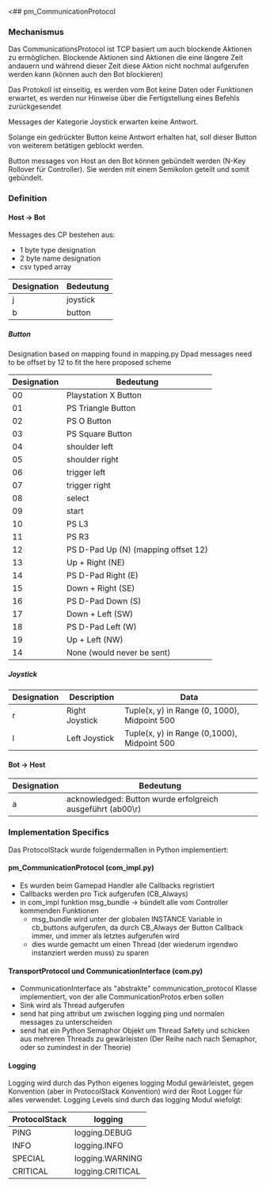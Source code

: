 <## pm_CommunicationProtocol

### Mechanismus
Das CommunicationsProtocol ist TCP basiert um auch blockende Aktionen zu ermöglichen. Blockende Aktionen sind Aktionen die eine längere Zeit andauern und während dieser Zeit diese Aktion nicht nochmal aufgerufen werden kann (können auch den Bot blockieren)

Das Protokoll ist einseitig, es werden vom Bot keine Daten oder Funktionen erwartet, es werden nur Hinweise über die Fertigstellung eines Befehls zurückgesendet

Messages der Kategorie Joystick erwarten keine Antwort.

Solange ein gedrückter Button keine Antwort erhalten hat, soll dieser Button von weiterem betätigen geblockt werden.

Button messages von Host an den Bot können gebündelt werden (N-Key Rollover für Controller). Sie werden mit einem Semikolon geteilt und somit gebündelt.

### Definition

#### Host -> Bot
Messages des CP bestehen aus:
- 1 byte type designation
- 2 byte name designation
- csv typed array

| Designation | Bedeutung |
| ----------- | --------- |
| j           | joystick  |
| b           | button    |

##### Button
Designation based on mapping found in mapping.py
Dpad messages need to be offset by 12 to fit the here proposed scheme

| Designation | Bedeutung                           |
| ----------- | ----------------------------------- |
| 00          | Playstation X Button                |
| 01          | PS Triangle Button                  |
| 02          | PS O Button                         |
| 03          | PS Square Button                    |
| 04          | shoulder left                       |
| 05          | shoulder right                      |
| 06          | trigger left                        |
| 07          | trigger right                       |
| 08          | select                              |
| 09          | start                               |
| 10          | PS L3                               |
| 11          | PS R3                               |
| 12          | PS D-Pad Up (N) (mapping offset 12) |
| 13          | Up + Right (NE)                     |
| 14          | PS D-Pad Right (E)                  |
| 15          | Down + Right (SE)                   |
| 16          | PS D-Pad Down (S)                   |
| 17          | Down + Left (SW)                    |
| 18          | PS D-Pad Left (W)                   |
| 19          | Up + Left (NW)                      |
| 14          | None (would never be sent)          |
##### Joystick
| Designation | Description    | Data                                         |
| ----------- | -------------- | -------------------------------------------- |
| r           | Right Joystick | Tuple(x, y) in Range (0, 1000), Midpoint 500 |
| l           | Left Joystick  | Tuple(x, y) in Range (0,1000), Midpoint 500  |

#### Bot -> Host
| Designation    | Bedeutung                                                  |
| -------------- | ---------------------------------------------------------- |
| a<buttoncombo> | acknowledged: Button wurde erfolgreich ausgeführt (ab00\r) |

### Implementation Specifics
Das ProtocolStack wurde folgendermaßen in Python implementiert:

#### pm_CommunicationProtocol (com_impl.py)
- Es wurden beim Gamepad Handler alle Callbacks regristiert
- Callbacks werden pro Tick aufgerufen (CB_Always)
- in com_impl funktion msg_bundle -> bündelt alle vom Controller kommenden Funktionen
    - msg_bundle wird unter der globalen INSTANCE Variable in cb_buttons aufgerufen, da durch CB_Always der Button Callback immer, und immer als letztes aufgerufen wird
    - dies wurde gemacht um einen Thread (der wiederum irgendwo instanziert werden muss) zu sparen

#### TransportProtocol und CommunicationInterface (com.py)
- CommunicationInterface als "abstrakte" communication_protocol Klasse implementiert, von der alle CommunicationProtos erben sollen
- Sink wird als Thread aufgerufen
- send hat ping attribut um zwischen logging ping und normalen messages zu unterscheiden
- send hat ein Python Semaphor Objekt um Thread Safety und schicken aus mehreren Threads zu gewärleisten (Der Reihe nach nach Semaphor, oder so zumindest in der Theorie)

#### Logging
Logging wird durch das Python eigenes logging Modul gewärleistet, gegen Konvention (aber in ProtocolStack Konvention) wird der Root Logger für alles verwendet.
Logging Levels sind durch das logging Modul wiefolgt:

|ProtocolStack|logging|
|-|-|
|PING|logging.DEBUG|
|INFO|logging.INFO|
|SPECIAL|logging.WARNING|
|CRITICAL|logging.CRITICAL|
